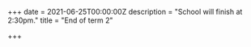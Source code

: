 +++
date = 2021-06-25T00:00:00Z
description = "School will finish at 2:30pm."
title = "End of term 2"

+++
